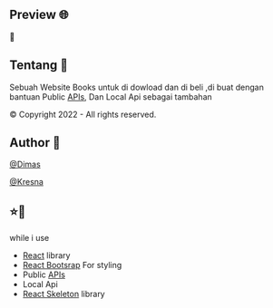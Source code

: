 ## Preview 🌐

🔗

## Tentang 📝

Sebuah Website Books untuk di dowload dan di beli ,di buat dengan bantuan Public <a href="https://laravel-books-db.herokuapp.com/">APIs</a>, Dan Local Api sebagai tambahan 

© Copyright 2022 - All rights reserved.

## Author 🤖
<a href="https://instagram.com/dims_yny?igshid=YmMyMTA2M2Y=" target="_blank">@Dimas</a><p>
<a href="https://instagram.com/abcdefghij__k__lmnopqrstuvwxyz?igshid=YmMyMTA2M2Y=" target="_blank">@Kresna</a>

## ⭐💙
while i use
* <a href="https://react-bootstrap.github.io/">React</a> library
* <a href="https://react-bootstrap.netlify.app/">React Bootsrap</a> For styling
* Public <a href="https://laravel-books-db.herokuapp.com/">APIs</a>
* Local Api
* <a href="https://www.npmjs.com/package/react-loading-skeleton">React Skeleton</a> library

